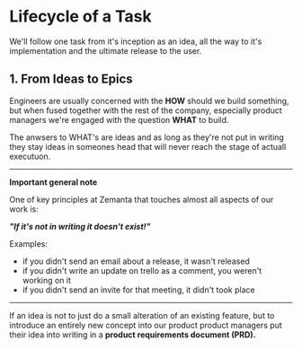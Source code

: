 # Lifecycle of a Task

We'll follow one task from it's inception as an idea, all the way to it's implementation and the ultimate release to the user.

## 1. From Ideas to Epics

Engineers are usually concerned with the **HOW** should we build something, but when fused together with the rest of the company, especially product managers we're engaged with the question **WHAT** to build.

The anwsers to WHAT's are ideas and as long as they're not put in writing they stay ideas in someones head that will never reach the stage of actuall executuon.

----

**Important general note**

One of key principles at Zemanta that touches almost all aspects of our work is:

***"If it's not in writing it doesn't exist!"***

Examples:

* if you didn't send an email about a release, it wasn't released
* if you didn't write an update on trello as a comment, you weren't working on it
* if you didn't send an invite for that meeting, it didn't took place

----

If an idea is not to just do a small alteration of an existing feature, but to introduce an entirely new concept into our product product managers put their idea into writing in a **product requirements document (PRD).**
